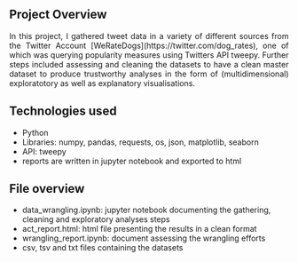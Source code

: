 
## Project Overview
<p style='text-align: justify;'>
In this project, I gathered tweet data in a variety of different sources from the Twitter Account [WeRateDogs](https://twitter.com/dog_rates), one of which was querying popularity measures using Twitters API tweepy. Further steps included assessing and cleaning the datasets to have a clean master dataset to produce trustworthy analyses in the form of (multidimensional) exploratotory as well as explanatory visualisations.
<p style='text-align: justify;'>

## Technologies used

- Python
- Libraries: numpy, pandas, requests, os, json, matplotlib, seaborn
- API: tweepy
- reports are written in jupyter notebook and exported to html

## File overview

- data_wrangling.ipynb: jupyter notebook documenting the gathering, cleaning and exploratory analyses steps
- act_report.html: html file presenting the results in a clean format
- wrangling_report.ipynb: document assessing the wrangling efforts
- csv, tsv and txt files containing the datasets
